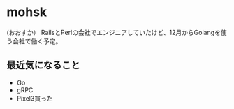 # mohsk
(おおすか）
RailsとPerlの会社でエンジニアしていたけど、12月からGolangを使う会社で働く予定。

## 最近気になること
- Go
- gRPC
- Pixel3買った